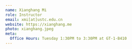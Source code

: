 ```yaml
---
name: Xianghang Mi
role: Instructor
email: xmi[at]ustc.edu.cn
website: https://xianghang.me 
photo: xianghang.jpeg
meta:
  Office Hours: Tuesday 1:30PM to 3:30PM at GT-1-B410
---
```


<!-- [Schedule an appointment](#){: .btn .btn-outline } -->
